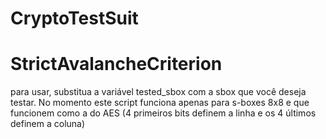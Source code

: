# CryptoTestSuit

StrictAvalancheCriterion
========================
para usar, substitua a variável tested_sbox com a sbox que você deseja testar. No momento este script funciona apenas para s-boxes 8x8 e que funcionem como a do AES (4 primeiros bits definem a linha e os 4 últimos definem a coluna)
